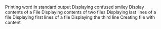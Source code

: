 Printing word in standard output
Displaying confused smiley
Display contents of a File
Displaying contents of two files
Displaying last lines of a file
Displaying first lines of a file
Displaying the third line
Creating file with content
